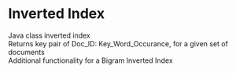 # Inverted Index
Java class inverted index  
Returns key pair of Doc_ID: Key_Word_Occurance, for a given set of documents  
Additional functionality for a Bigram Inverted Index
